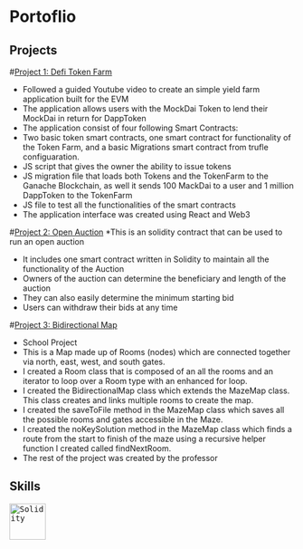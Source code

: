 # Portoflio

## Projects

#[Project 1: Defi Token Farm](https://github.com/erikmacinnnis/DefiTokenFarm)
* Followed a guided Youtube video to create an simple yield farm application built for the EVM 
* The application allows users with the MockDai Token to lend their MockDai in return for DappToken 
* The application consist of four following Smart Contracts:
* Two basic token smart contracts, one smart contract for functionality of the Token Farm, and a basic Migrations smart contract from trufle configuaration.
* JS script that gives the owner the ability to issue tokens
* JS migration file that loads both Tokens and the TokenFarm to the Ganache Blockchain, as well it sends 100 MackDai to a user and 1 million DappToken to the TokenFarm
* JS file to test all the functionalities of the smart contracts
* The application interface was created using React and Web3 

#[Project 2: Open Auction](https://github.com/erikmacinnnis/Auction/edit/main/README.md)
*This is an solidity contract that can be used to run an open auction
* It includes one smart contract written in Solidity to maintain all the functionality of the Auction
* Owners of the auction can determine the beneficiary and length of the auction
* They can also easily determine the minimum starting bid
* Users can withdraw their bids at any time

#[Project 3: Bidirectional Map](https://github.com/erikmacinnnis/Bidirectional-Map)
* School Project
* This is a Map made up of Rooms (nodes) which are connected together via north, east, west, and south gates.
* I created a Room class that is composed of an all the rooms and an iterator to loop over a Room type with an enhanced for loop.
* I created the BidirectionalMap class which extends the MazeMap class. This class creates and links multiple rooms to create the map.
* I created the saveToFile method in the MazeMap class which saves all the possible rooms and gates accessible in the Maze.
* I created the noKeySolution method in the MazeMap class which finds a route from the start to finish of the maze using a recursive helper function I created called findNextRoom.
* The rest of the project was created by the professor

## Skills 

<kbd>
  <img src="https://user-images.githubusercontent.com/76134357/153966944-14a398c4-3809-4e67-b8c6-4cd66045a5aa.png" height="64" title="Solidity">                                                                                                                                          </kbd>

